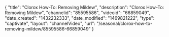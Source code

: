 {
    "title": "Clorox How-To:  Removing Mildew",
    "description": "Clorox How-To:  Removing Mildew",
    "channelid": "85595586",
    "videoid": "66859049",
    "date_created": "1432232333",
    "date_modified": "1469821222",
    "type": "captivate",
    "layout": "channelVideo",
    "url": "\/seasonal\/clorox-how-to-removing-mildew\/85595586-66859049"
}